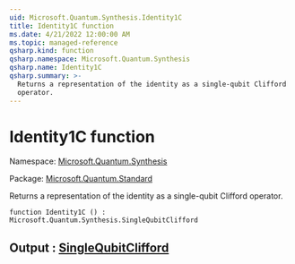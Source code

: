 ```yaml
---
uid: Microsoft.Quantum.Synthesis.Identity1C
title: Identity1C function
ms.date: 4/21/2022 12:00:00 AM
ms.topic: managed-reference
qsharp.kind: function
qsharp.namespace: Microsoft.Quantum.Synthesis
qsharp.name: Identity1C
qsharp.summary: >-
  Returns a representation of the identity as a single-qubit Clifford
  operator.
---
```


# Identity1C function

Namespace: [Microsoft.Quantum.Synthesis](xref:Microsoft.Quantum.Synthesis)

Package: [Microsoft.Quantum.Standard](https://nuget.org/packages/Microsoft.Quantum.Standard)


Returns a representation of the identity as a single-qubit Cliffordoperator.

```qsharp
function Identity1C () : Microsoft.Quantum.Synthesis.SingleQubitClifford
```


## Output : [SingleQubitClifford](xref:Microsoft.Quantum.Synthesis.SingleQubitClifford)

